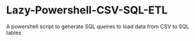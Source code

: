 # Lazy-Powershell-CSV-SQL-ETL
A powershell script to generate SQL queires to load data from CSV to SQL tables
